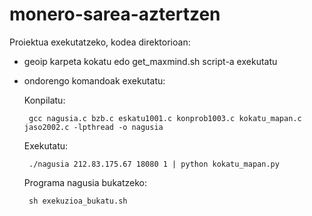 # monero-sarea-aztertzen

Proiektua exekutatzeko, kodea direktorioan:
  - geoip karpeta kokatu edo get_maxmind.sh script-a exekutatu
  - ondorengo komandoak exekutatu:

     Konpilatu: 

         gcc nagusia.c bzb.c eskatu1001.c konprob1003.c kokatu_mapan.c jaso2002.c -lpthread -o nagusia
  
     Exekutatu: 
        
         ./nagusia 212.83.175.67 18080 1 | python kokatu_mapan.py

     Programa nagusia bukatzeko:
          
         sh exekuzioa_bukatu.sh
